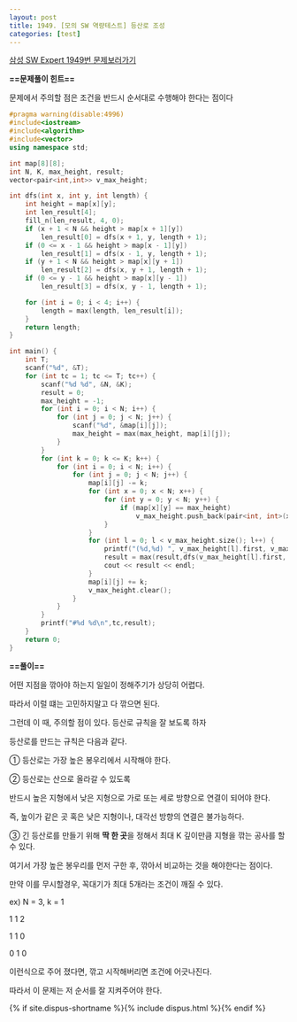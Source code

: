 ```yaml
---
layout: post
title: 1949. [모의 SW 역량테스트] 등산로 조성
categories: [test]
---
```

[삼성 SW Expert 1949번 문제보러가기](https://swexpertacademy.com/main/code/problem/problemDetail.do?contestProbId=AV5PoOKKAPIDFAUq)

**==문제풀이 힌트==**<br>

문제에서 주의할 점은 조건을 반드시 순서대로 수행해야 한다는 점이다<br>

```cpp
#pragma warning(disable:4996)
#include<iostream>
#include<algorithm>
#include<vector>
using namespace std;

int map[8][8];
int N, K, max_height, result;
vector<pair<int,int>> v_max_height;

int dfs(int x, int y, int length) {
	int height = map[x][y];
	int len_result[4];
	fill_n(len_result, 4, 0);
	if (x + 1 < N && height > map[x + 1][y])
		len_result[0] = dfs(x + 1, y, length + 1);
	if (0 <= x - 1 && height > map[x - 1][y])
		len_result[1] = dfs(x - 1, y, length + 1);
	if (y + 1 < N && height > map[x][y + 1])
		len_result[2] = dfs(x, y + 1, length + 1);
	if (0 <= y - 1 && height > map[x][y - 1])
		len_result[3] = dfs(x, y - 1, length + 1);

	for (int i = 0; i < 4; i++) {
		length = max(length, len_result[i]);
	}
	return length;
}

int main() {
	int T;
	scanf("%d", &T);
	for (int tc = 1; tc <= T; tc++) {
		scanf("%d %d", &N, &K);
		result = 0;
		max_height = -1;
		for (int i = 0; i < N; i++) {
			for (int j = 0; j < N; j++) {
				scanf("%d", &map[i][j]);
				max_height = max(max_height, map[i][j]);
			}
		}
		for (int k = 0; k <= K; k++) {
			for (int i = 0; i < N; i++) {
				for (int j = 0; j < N; j++) {
					map[i][j] -= k;
					for (int x = 0; x < N; x++) {
						for (int y = 0; y < N; y++) {
							if (map[x][y] == max_height)
								v_max_height.push_back(pair<int, int>(x, y));
						}
					}
					for (int l = 0; l < v_max_height.size(); l++) {
						printf("(%d,%d) ", v_max_height[l].first, v_max_height[l].second);
						result = max(result,dfs(v_max_height[l].first, v_max_height[l].second,1));
						cout << result << endl;
					}
					map[i][j] += k;
					v_max_height.clear();
				}
			}
		}
		printf("#%d %d\n",tc,result);
	}
	return 0;
}

```

**==풀이==**<br>

어떤 지점을 깎아야 하는지 일일이 정해주기가 상당히 어렵다.<br>

따라서 이럴 떄는 고민하지말고 다 깎으면 된다.<br>

그런데 이 때, 주의할 점이 있다. 등산로 규칙을 잘 보도록 하자<br>

등산로를 만드는 규칙은 다음과 같다.<br>

① 등산로는 가장 높은 봉우리에서 시작해야 한다.<br>

② 등산로는 산으로 올라갈 수 있도록 <br>

반드시 높은 지형에서 낮은 지형으로 가로 또는 세로 방향으로 연결이 되어야 한다.<br>

즉, 높이가 같은 곳 혹은 낮은 지형이나, 대각선 방향의 연결은 불가능하다.<br>

③ 긴 등산로를 만들기 위해 **딱 한 곳**을 정해서 최대 K 깊이만큼 지형을 깎는 공사를 할 수 있다.<br>

여기서 가장 높은 봉우리를 먼저 구한 후, 깎아서 비교하는 것을 해야한다는 점이다.<br>

만약 이를 무시할경우, 꼭대기가 최대 5개라는 조건이 깨질 수 있다.<br>

ex) N = 3, k = 1<br>

1 1 2<br>

1 1 0<br>

0 1 0<br>

이런식으로 주어 졌다면,  깎고 시작해버리면 조건에 어긋나진다.<br>

따라서 이 문제는 저 순서를 잘 지켜주어야 한다.<br>

{% if site.dispus-shortname %}{% include dispus.html %}{% endif %}